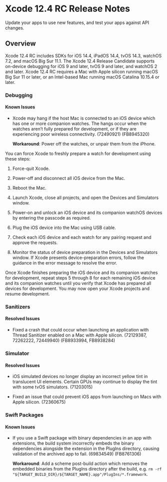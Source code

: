 # Xcode 12.4 RC Release Notes

Update your apps to use new features, and test your apps against API changes.

## Overview

Xcode 12.4 RC includes SDKs for iOS 14.4, iPadOS 14.4, tvOS 14.3, watchOS 7.2, and macOS Big Sur 11.1. The Xcode 12.4 Release Candidate supports on-device debugging for iOS 9 and later, tvOS 9 and later, and watchOS 2 and later. Xcode 12.4 RC requires a Mac with Apple silicon running macOS Big Sur 11 or later, or an Intel-based Mac running macOS Catalina 10.15.4 or later.

### Debugging

#### Known Issues

*   Xcode may hang if the host Mac is connected to an iOS device which has one or more companion watches. The hangs occur when the watches aren’t fully prepared for development, or if they are experiencing poor wireless connectivity. (72490921) (FB8945320)

    **Workaround**: Power off the watches, or unpair them from the iPhone.

You can force Xcode to freshly prepare a watch for development using these steps:

1.  Force-quit Xcode.

2.  Power-off and disconnect all iOS device from the Mac.

3.  Reboot the Mac.

4.  Launch Xcode, close all projects, and open the Devices and Simulators window.

5.  Power-on and unlock an iOS device and its companion watchOS devices by entering the passcode as required.

6.  Plug the iOS device into the Mac using USB cable.

7.  Check each iOS device and each watch for any pairing request and approve the requests.

8.  Monitor the status of device preparation in the Devices and Simulators window. If Xcode presents device-preparation errors, follow the guidance in the error message to resolve the error.

Once Xcode finishes preparing the iOS device and its companion watches for development, repeat steps 5 through 8 for each remaining iOS device and its companion watches until you verify that Xcode has prepared all devices for development. You may now open your Xcode projects and resume development.

### Sanitizers

#### Resolved Issues

*   Fixed a crash that could occur when launching an application with Thread Sanitizer enabled on a Mac with Apple silicon. (72129387, 72262222, 72449940) (FB8933994, FB8938284)

### Simulator

#### Resolved Issues

*   iOS simulated devices no longer display an incorrect yellow tint in translucent UI elements. Certain GPUs may continue to display the tint with some tvOS simulators. (71203015)

*   Fixed an issue that could prevent iOS apps from launching on Macs with Apple silicon. (72360675)

### Swift Packages

#### Known Issues

*   If you use a Swift package with binary dependencies in an app with extensions, the build system incorrectly embeds the binary dependencies alongside the extension in the PlugIns directory, causing validation of the archived app to fail. (69834549) (FB8761306)

    **Workaround**: Add a scheme post-build action which removes the embedded binaries from the PlugIns directory after the build, e.g. `rm -rf "${TARGET_BUILD_DIR}/${TARGET_NAME}.app"/PlugIns/*.framework`.
